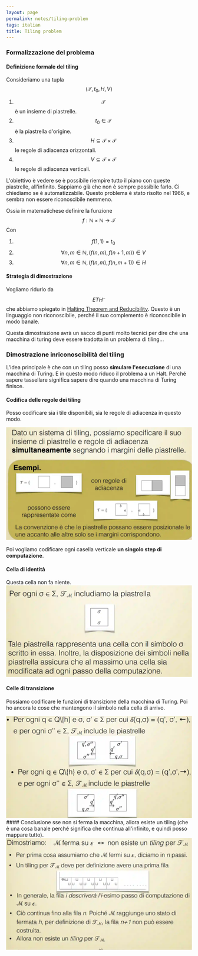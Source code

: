 ```yaml
---
layout: page
permalink: notes/tiling-problem
tags: italian
title: Tiling problem
---
```


### Formalizzazione del problema
#### Definizione formale del tiling

Consideriamo una tupla $$\langle \mathcal{T}, t_{0}, H, V \rangle$$
1. $$\mathcal{T}$$ è un insieme di piastrelle.
2. $$t_{0} \in \mathcal{T}$$ è la piastrella d'origine.
3. $$H \subseteq \mathcal{T} \times \mathcal{T}$$ le regole di adiacenza orizzontali.
4. $$V \subseteq \mathcal{T} \times \mathcal{T}$$ le regole di adiacenza verticali.

L'obiettivo è vedere se è possibile riempire tutto il piano con queste piastrelle, all'infinito. Sappiamo già che non è sempre possibile farlo. Ci chiediamo se è automatizzabile. Questo problema è stato risolto nel 1966, e sembra non essere riconoscibile nemmeno.

Ossia in matematichese definire la funzione
$$f : \mathbb{N} \times \mathbb{N} \to \mathcal{T}$$
Con 
1. $$f(1, 1) = t_{0}$$
2. $$\forall n,m \in \mathbb{N}, (f(n, m), f(n + 1, m)) \in V$$
3. $$\forall n,m \in \mathbb{N}, (f(n, m), f(n, m+1)) \in H$$

#### Strategia di dimostrazione
Vogliamo ridurlo da $$ETH^{-}$$ che abbiamo spiegato in [Halting Theorem and Reducibility](/notes/halting-theorem-and-reducibility).
Questo è un linguaggio non riconoscibile, perché il suo complemento è riconoscibile in modo banale.

Questa dimostrazione avrà un sacco di punti molto tecnici per dire che una macchina di turing deve essere tradotta in un problema di tiling...

### Dimostrazione inriconoscibilità del tiling
L'idea principale è che con un tiling posso **simulare l'esecuzione** di una macchina di Turing.
E in questo modo riduco il problema a un Halt. Perché sapere tassellare significa sapere dire quando una macchina di Turing finisce.
#### Codifica delle regole dei tiling
Posso codificare sia i tile disponibili, sia le regole di adiacenza in questo modo.

<img src="/images/notes/Tiling problem-20240307134015081.webp" alt="Tiling problem-20240307134015081">

Poi vogliamo codificare ogni casella verticale **un singolo step di computazione**.

#### Cella di identità
Questa cella non fa niente.
<img src="/images/notes/Tiling problem-20240307134139688.webp" alt="Tiling problem-20240307134139688">
#### Celle di transizione
Possiamo codificare le funzioni di transizione della macchina di Turing.
Poi ho ancora le cose che mantengono il simbolo nella cella di arrivo.

<img src="/images/notes/Tiling problem-20240307134228290.webp" alt="Tiling problem-20240307134228290">
#### Conclusione
sse non si ferma la macchina, allora esiste un tiling (che è una cosa banale perché significa che continua all'infinito, e quindi posso mappare tutto).

<img src="/images/notes/Tiling problem-20240307134959316.webp" alt="Tiling problem-20240307134959316">